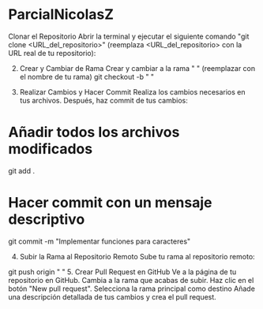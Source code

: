 # ParcialNicolasZ
Clonar el Repositorio
Abrir la terminal y ejecutar el siguiente comando "git clone <URL_del_repositorio>" (reemplaza <URL_del_repositorio> con la URL real de tu repositorio):

2. Crear y Cambiar de Rama
Crear y cambiar a la rama " " (reemplazar con el nombre de tu rama)
git checkout -b " "

3. Realizar Cambios y Hacer Commit
Realiza los cambios necesarios en tus archivos. Después, haz commit de tus cambios:

# Añadir todos los archivos modificados
git add .

# Hacer commit con un mensaje descriptivo
git commit -m "Implementar funciones para caracteres"

4. Subir la Rama al Repositorio Remoto
Sube tu rama al repositorio remoto:


git push origin " "
5. Crear Pull Request en GitHub
Ve a la página de tu repositorio en GitHub.
Cambia a la rama que acabas de subir.
Haz clic en el botón "New pull request".
Selecciona la rama principal como destino 
Añade una descripción detallada de tus cambios y crea el pull request.
